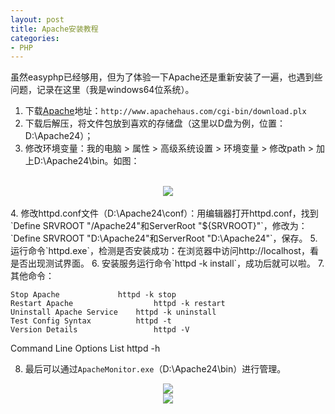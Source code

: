 ```yaml
---
layout: post
title: Apache安装教程
categories:
- PHP
---
```


虽然easyphp已经够用，但为了体验一下Apache还是重新安装了一遍，也遇到些问题，记录在这里（我是windows64位系统）。

 1. 下载[Apache](http://www.apachehaus.com/cgi-bin/download.plx)地址：`http://www.apachehaus.com/cgi-bin/download.plx`
 2. 下载后解压，将文件包放到喜欢的存储盘（这里以D盘为例，位置：D:\Apache24）；
 3. 修改环境变量：我的电脑 > 属性 > 高级系统设置 > 环境变量 > 修改path > 加上D:\Apache24\bin。如图：
 <br>
<center><img src="http://i.imgur.com/BzvNAE3.png"/></center>
 <br>
 4. 修改httpd.conf文件（D:\Apache24\conf）：用编辑器打开httpd.conf，找到`Define SRVROOT "/Apache24"和ServerRoot "${SRVROOT}"`，修改为：`Define SRVROOT "D:\Apache24"和ServerRoot "D:\Apache24"`，保存。
 5. 运行命令`httpd.exe`，检测是否安装成功：在浏览器中访问http://localhost，看是否出现测试界面。
 6. 安装服务运行命令`httpd -k install`，成功后就可以啦。
 7. 其他命令：

    Stop Apache	 	        httpd -k stop
    Restart Apache	                httpd -k restart
    Uninstall Apache Service	httpd -k uninstall
    Test Config Syntax	        httpd -t
    Version Details	                httpd -V
   Command Line Options List	httpd -h

 8. 最后可以通过`ApacheMonitor.exe`（D:\Apache24\bin）进行管理。
<center> <img src="http://i.imgur.com/uuoEByz.png"/></center>

<center><img src="http://i.imgur.com/v85NzKV.jpg"></center>
